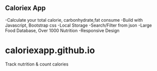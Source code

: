 <h2>Caloriex App</h2>
-Calculate your total calorie, carbonhydrate,fat consume
-Build with Javascript, Bootstrap css
-Local Storage
-Search/Filter from json 
-Large Food Database, Over 1000 Nutrition
-Responsive Design


# caloriexapp.github.io
Track nutrition &amp; count calories
